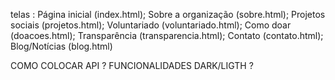 telas :
Página inicial (index.html);
Sobre a organização (sobre.html);
Projetos sociais (projetos.html);
Voluntariado (voluntariado.html);
Como doar (doacoes.html);
Transparência (transparencia.html);
Contato (contato.html);
Blog/Notícias (blog.html)

COMO COLOCAR API ?
FUNCIONALIDADES DARK/LIGTH ?
